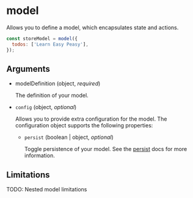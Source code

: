 # model

Allows you to define a model, which encapsulates state and actions.

```javascript
const storeModel = model({
  todos: ['Learn Easy Peasy'],
});
```

## Arguments

  - modelDefinition (object, *required*)

    The definition of your model.

  - `config` (object, *optional*)

    Allows you to provide extra configuration for the model. The configuration object supports the following properties:

    - `persist` (boolean | object, *optional*)

      Toggle persistence of your model. See the [persist](/docs/api/persist.html) docs for more information.

## Limitations

TODO: Nested model limitations